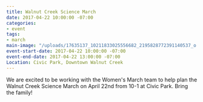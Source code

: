 ```yaml
---
title: Walnut Creek Science March
date: 2017-04-22 10:00:00 -07:00
categories:
- event
tags:
- march
main-image: "/uploads/17635137_10211833025556682_2195828772391140537_o.jpg"
event-start-date: 2017-04-22 10:00:00 -07:00
event-end-date: 2017-04-22 13:00:00 -07:00
Location: Civic Park, Downtown Walnut Creek
---
```


We are excited to be working with the Women's March team to help plan the Walnut Creek Science March on April 22nd from 10-1 at Civic Park. Bring the family!